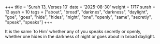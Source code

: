 +++
title = 'Surah 13, Verses 10'
date = '2025-08-30'
weight = 1717
surah = 13
ayah = 10
tags = ["about", "broad", "darknes", "darkness", "daylight", "goe", "goes", "hide", "hides", "night", "one", "openly", "same", "secretly", "speak", "speaks"]
+++

It is the same ˹to Him˺ whether any of you speaks secretly or openly, whether one hides in the darkness of night or goes about in broad daylight.
